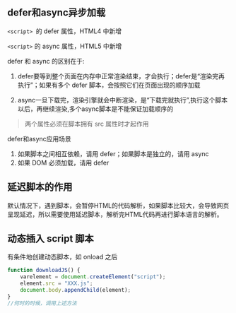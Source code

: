 ## defer和async异步加载

`<script> `的 defer 属性，HTML4 中新增

`<script>` 的 async 属性，HTML5 中新增


defer 和 async 的区别在于: 

1. defer要等到整个页面在内存中正常渲染结束，才会执行；defer是“渲染完再执行”；如果有多个 defer 脚本，会按照它们在页面出现的顺序加载

2. async一旦下载完，渲染引擎就会中断渲染，是“下载完就执行”,执行这个脚本以后，再继续渲染,多个async脚本是不能保证加载顺序的

> 两个属性必须在脚本拥有 src 属性时才起作用

defer和async应用场景
1. 如果脚本之间相互依赖，请用 defer；如果脚本是独立的，请用 async
2. 如果 DOM 必须加载，请用 defer

## 延迟脚本的作用
默认情况下，遇到脚本，会暂停HTML的代码解析，如果脚本比较大，会导致网页呈现延迟，所以需要使用延迟脚本，解析完HTML代码再进行脚本语言的解析。


## 动态插入 script 脚本
有条件地创建动态脚本，如 onload 之后
```js
function downloadJS() { 
    varelement = document.createElement("script"); 
    element.src = "XXX.js"; 
    document.body.appendChild(element); 
}
//何时的时候，调用上述方法 
```

